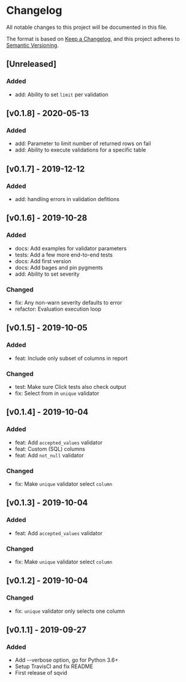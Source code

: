 # Changelog
All notable changes to this project will be documented in this file.

The format is based on [Keep a Changelog](https://keepachangelog.com/en/1.0.0/),
and this project adheres to [Semantic Versioning](https://semver.org/spec/v2.0.0.html).

## [Unreleased]
### Added
- add: Ability to set `limit` per validation

## [v0.1.8] - 2020-05-13
### Added
- add: Parameter to limit number of returned rows on fail
- add: Ability to execute validations for a specific table

## [v0.1.7] - 2019-12-12
### Added
- add: handling errors in validation defitions

## [v0.1.6] - 2019-10-28
### Added
- docs: Add examples for validator parameters
- tests: Add a few more end-to-end tests
- docs: Add first version
- docs: Add bages and pin pygments
- add: Ability to set severity
### Changed
- fix: Any non-warn severity defaults to error
- refactor: Evaluation execution loop

## [v0.1.5] - 2019-10-05
### Added
- feat: Include only subset of columns in report
### Changed
- test: Make sure Click tests also check output
- fix: Select from in `unique` validator


## [v0.1.4] - 2019-10-04
### Added
- feat: Add `accepted_values` validator
- feat: Custom (SQL) columns
- feat: Add `not_null` validator
### Changed
-  fix: Make `unique` validator select `column`


## [v0.1.3] - 2019-10-04
### Added
- feat: Add `accepted_values` validator
### Changed
-  fix: Make `unique` validator select `column`


## [v0.1.2] - 2019-10-04
### Changed
- fix: `unique` validator only selects one column


## [v0.1.1] - 2019-09-27
### Added
- Add --verbose option, go for Python 3.6+
- Setup TravisCI and fix README
- First release of sqvid

